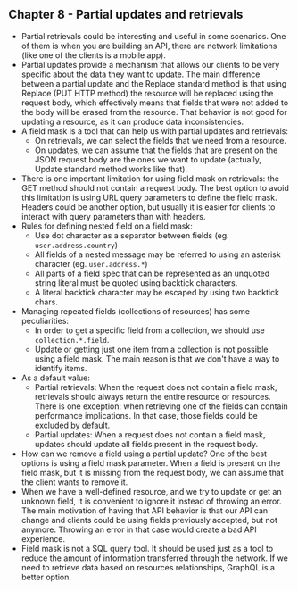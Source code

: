 ## Chapter 8 - Partial updates and retrievals

- Partial retrievals could be interesting and useful in some scenarios. One of them is when you are building an API, there are network limitations (like one of the clients is a mobile app).
- Partial updates provide a mechanism that allows our clients to be very specific about the data they want to update. The main difference between a partial update and the Replace standard method is that using Replace (PUT HTTP method) the resource will be replaced using the request body, which effectively means that fields that were not added to the body will be erased from the resource. That behavior is not good for updating a resource, as it can produce data inconsistencies.
- A field mask is a tool that can help us with partial updates and retrievals:
  - On retrievals, we can select the fields that we need from a resource.
  - On updates, we can assume that the fields that are present on the JSON request body are the ones we want to update (actually, Update standard method works like that).
- There is one important limitation for using field mask on retrievals: the GET method should not contain a request body. The best option to avoid this limitation is using URL query parameters to define the field mask. Headers could be another option, but usually it is easier for clients to interact with query parameters than with headers.
- Rules for defining nested field on a field mask:
  - Use dot character as a separator between fields (eg. ```user.address.country```)
  - All fields of a nested message may be referred to using an asterisk character (eg. ```user.address.*```)
  - All parts of a field spec that can be represented as an unquoted string literal must be quoted using backtick characters.
  - A literal backtick character may be escaped by using two backtick chars.
- Managing repeated fields (collections of resources) has some peculiarities:
  - In order to get a specific field from a collection, we should use ```collection.*.field```.
  - Update or getting just one item from a collection is not possible using a field mask. The main reason is that we don't have a way to identify items.
- As a default value:
  - Partial retrievals: When the request does not contain a field mask, retrievals should always return the entire resource or resources. There is one exception: when retrieving one of the fields can contain performance implications. In that case, those fields could be excluded by default.
  - Partial updates: When a request does not contain a field mask, updates should update all fields present in the request body.
- How can we remove a field using a partial update? One of the best options is using a field mask parameter. When a field is present on the field mask, but it is missing from the request body, we can assume that the client wants to remove it.
- When we have a well-defined resource, and we try to update or get an unknown field, it is convenient to ignore it instead of throwing an error. The main motivation of having that API behavior is that our API can change and clients could be using fields previously accepted, but not anymore. Throwing an error in that case would create a bad API experience.
- Field mask is not a SQL query tool. It should be used just as a tool to reduce the amount of information transferred through the network. If we need to retrieve data based on resources relationships, GraphQL is a better option.